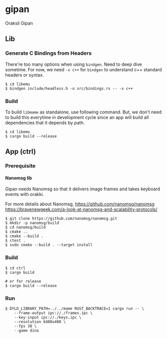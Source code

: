 # gipan
Oraksil Gipan

## Lib
### Generate C Bindings from Headers
There're too many options when using `bindgen`. Need to deep dive sometime. For now, we need `-x c++` for `bindgen` to understand c++ standard headers or syntax.
```
$ cd libemu
$ bindgen include/headless.h -o src/bindings.rs -- -x c++
```

### Build
To build `libmame` as standalone, use following command. But, we don't need to build this everytime in development cycle since an app will build all dependencies that it depends by path.
```
$ cd libemu
$ cargo build --release
```

## App (ctrl)
### Prerequisite
#### Nanomsg lib
Gipan needs Nanomsg so that it delivers image frames and takes keyboard events with orakki.

For more details about Nanomsg,
https://github.com/nanomsg/nanomsg
https://bravenewgeek.com/a-look-at-nanomsg-and-scalability-protocols/

```
$ git clone https://github.com/nanomsg/nanomsg.git
$ mkdir -p nanomsg/build
$ cd nanomsg/build
$ cmake ..
$ cmake --build .
$ ctest .
$ sudo cmake --build . --target install
```

### Build
```
$ cd ctrl
$ cargo build

# or for release
$ cargo build --release
```

### Run
```
$ DYLD_LIBRARY_PATH=../../mame RUST_BACKTRACE=1 cargo run -- \
    --frame-output ipc://./frames.ipc \
    --key-input ipc://./keys.ipc \
    --resolution 6400x480 \
    --fps 30 \
    --game dino
```
